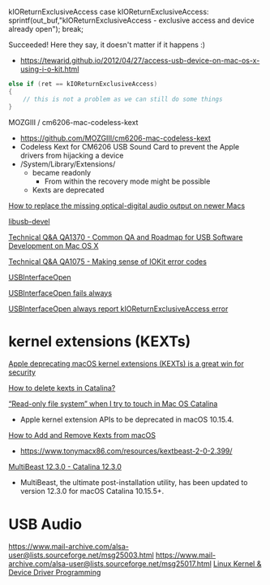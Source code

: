 kIOReturnExclusiveAccess
case kIOReturnExclusiveAccess: sprintf(out_buf,"kIOReturnExclusiveAccess - exclusive access and device already open"); break;

Succeeded! Here they say, it doesn't matter if it happens :)
+ https://tewarid.github.io/2012/04/27/access-usb-device-on-mac-os-x-using-i-o-kit.html

```cpp
else if (ret == kIOReturnExclusiveAccess)
{
    // this is not a problem as we can still do some things
}
```

MOZGIII / cm6206-mac-codeless-kext
+ https://github.com/MOZGIII/cm6206-mac-codeless-kext
+ Codeless Kext for CM6206 USB Sound Card to prevent the Apple drivers from hijacking a device
+ /System/Library/Extensions/
    + became readonly
        + From within the recovery mode might be possible
    + Kexts are deprecated

[How to replace the missing optical-digital audio output on newer Macs](https://www.macworld.com/article/3205890/how-to-replace-the-missing-optical-digital-audio-output-on-newer-macs.html)

[libusb-devel](https://sourceforge.net/p/libusb/mailman/libusb-devel/thread/4A12EB24.8080105%40probo.com/)


[Technical Q&A QA1370 - Common QA and Roadmap for USB Software Development on Mac OS X](http://mirror.informatimago.com/next/developer.apple.com/qa/qa2004/qa1370.html)

[Technical Q&A QA1075 - Making sense of IOKit error codes](http://mirror.informatimago.com/next/developer.apple.com/qa/qa2001/qa1075.html)

[USBInterfaceOpen](https://developer.apple.com/documentation/iokit/iousbinterfaceinterface192/1558701-usbinterfaceopen?language=objc)

[USBInterfaceOpen fails always](https://developer.apple.com/forums/thread/20953)

[USBInterfaceOpen always report kIOReturnExclusiveAccess error](https://stackoverflow.com/questions/31699051/usbinterfaceopen-always-report-kioreturnexclusiveaccess-error)

# kernel extensions (KEXTs)

[Apple deprecating macOS kernel extensions (KEXTs) is a great win for security](https://www.zdnet.com/article/apple-deprecating-macos-kernel-extensions-kexts-is-a-great-win-for-security/)

[How to delete kexts in Catalina?](https://apple.stackexchange.com/questions/372684/how-to-delete-kexts-in-catalina)

[“Read-only file system” when I try to touch in Mac OS Catalina](https://superuser.com/questions/1495124/read-only-file-system-when-i-try-to-touch-in-mac-os-catalina)
+ Apple kernel extension APIs to be deprecated in macOS 10.15.4.

[How to Add and Remove Kexts from macOS](https://www.maketecheasier.com/add-remove-kexts-from-macos/)
+ https://www.tonymacx86.com/resources/kextbeast-2-0-2.399/

[MultiBeast 12.3.0 - Catalina 12.3.0](https://www.tonymacx86.com/resources/multibeast-12-3-0-catalina.491/)
+ MultiBeast, the ultimate post-installation utility, has been updated to version 12.3.0 for macOS Catalina 10.15.5+.

# USB Audio

https://www.mail-archive.com/alsa-user@lists.sourceforge.net/msg25003.html
https://www.mail-archive.com/alsa-user@lists.sourceforge.net/msg25017.html
[Linux Kernel & Device Driver Programming](http://www.cs.fsu.edu/~baker/devices/)